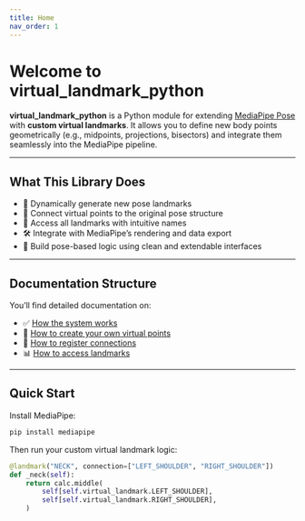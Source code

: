 ```yaml
---
title: Home
nav_order: 1
---
```

# Welcome to virtual_landmark_python

**virtual_landmark_python** is a Python module for extending [MediaPipe Pose](https://google.github.io/mediapipe/solutions/pose.html) with **custom virtual landmarks**. It allows you to define new body points geometrically (e.g., midpoints, projections, bisectors) and integrate them seamlessly into the MediaPipe pipeline.

---

## What This Library Does

- 🧩 Dynamically generate new pose landmarks
- 🔗 Connect virtual points to the original pose structure
- 🧠 Access all landmarks with intuitive names
- 🛠 Integrate with MediaPipe’s rendering and data export
- 🧪 Build pose-based logic using clean and extendable interfaces

---

## Documentation Structure

You’ll find detailed documentation on:

- ✅ [How the system works](./landmark_architecture.md)
- 📐 [How to create your own virtual points](create_virtual_landmarks.md)
- 🔄 [How to register connections](how_to_register_connections.md)
- 📊 [How to access landmarks](how_to_access_landmarks.md)

---

## Quick Start

Install MediaPipe:

```bash
pip install mediapipe
```
Then run your custom virtual landmark logic:

```python
@landmark("NECK", connection=["LEFT_SHOULDER", "RIGHT_SHOULDER"])
def _neck(self):
    return calc.middle(
        self[self.virtual_landmark.LEFT_SHOULDER],
        self[self.virtual_landmark.RIGHT_SHOULDER],
    )
```
